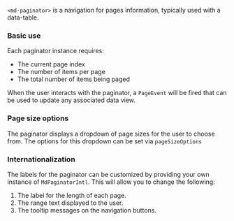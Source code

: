 `<md-paginator>` is a navigation for pages information, typically used with a data-table.

<!-- example(pagination-overview) -->

### Basic use
Each paginator instance requires:
* The current page index
* The number of items per page
* The total number of items being paged

When the user interacts with the paginator, a `PageEvent` will be fired that can be used to update
any associated data view.

### Page size options
The paginator displays a dropdown of page sizes for the user to choose from. The options for this
dropdown can be set via `pageSizeOptions`

### Internationalization
The labels for the paginator can be customized by providing your own instance of `MdPaginatorIntl`.
This will allow you to change the following:
 1. The label for the length of each page.
 2. The range text displayed to the user.
 3. The tooltip messages on the navigation buttons.
